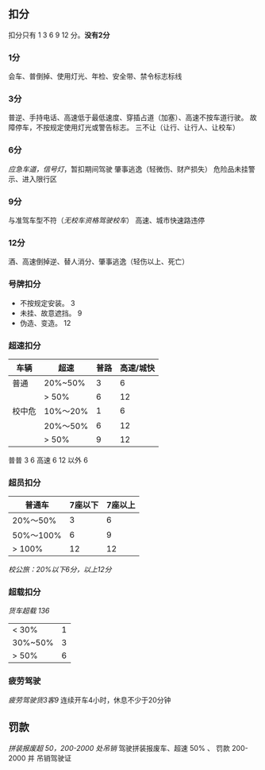 ## 扣分
扣分只有 1 3 6 9 12 分。**没有2分**

### 1分
会车、普倒掉、使用灯光、年检、安全带、禁令标志标线

### 3分
普逆、手持电话、高速低于最低速度、穿插占道（加塞）、高速不按车道行驶。
故障停车，不按规定使用灯光或警告标志。
三不让（让行、让行人、让校车）
  
### 6分
*应急车道，信号灯*，暂扣期间驾驶
肇事逃逸（轻微伤、财产损失）
危险品未挂警示、进入限行区

### 9分
与准驾车型不符（*无校车资格驾驶校车*）
高速、城市快速路违停


### 12分
酒、高速倒掉逆、替人消分、肇事逃逸（轻伤以上、死亡）

### 号牌扣分
- 不按规定安装。      3
- 未挂、故意遮挡。  9
- 伪造、变造。         12

### 超速扣分

| 车辆  | 超速      | 普路  | 高速/城快 |
| --- | ------- | --- | ----- |
| 普通  | 20%~50% | 3   | 6     |
|     | > 50%   | 6   | 12    |
| 校中危 | 10%～20% | 1   | 6     |
|     | 20%～50% | 6   | 12    |
|     | > 50%   | 9   | 12    |
普普 3 6
高速 6 12
以外 6

### 超员扣分

| 普通车      | 7座以下 | 7座以上 |
| -------- | ---- | ---- |
| 20%～50%  | 3    | 6    |
| 50%～100% | 6    | 9    |
| > 100%   | 12   | 12   |
*校公旅：20%以下6分，以上12分*


### 超载扣分
*货车超载 136*

|         |     |
| ------- | --- |
| < 30%   | 1   |
| 30%~50% | 3   |
| > 50%   | 6   |

### 疲劳驾驶
*疲劳驾驶货3客9*
连续开车4小时，休息不少于20分钟


## 罚款
*拼装报废超 50，200-2000 处吊销*
驾驶拼装报废车、超速 50% 、 罚款 200-2000  并 吊销驾驶证

